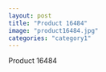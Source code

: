 ```yaml
---
layout: post
title: "Product 16484"
image: "product16484.jpg"
categories: "category1"
---
```

Product 16484
